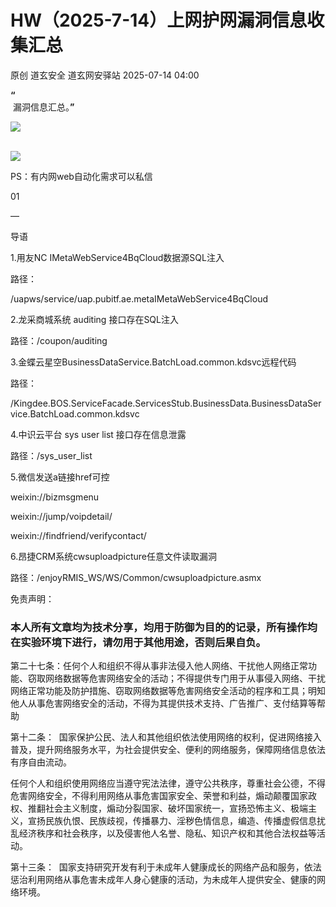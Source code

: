 #  HW（2025-7-14）上网护网漏洞信息收集汇总  
原创 道玄安全  道玄网安驿站   2025-07-14 04:00  
  
**“**  
 漏洞信息汇总。**”**  
  
![](https://mmbiz.qpic.cn/sz_mmbiz_png/L369x9IF3yPA9bic9zzTydWv4XTTHH2NAiamMp8Kxsh4s2lukPuyuwnia3NiaHkiaU8a3JGFhLvNnYvtLvHTFAd91Rw/640?wx_fmt=png&from=appmsg "")  
  
      
![](https://mmbiz.qpic.cn/sz_mmbiz_png/L369x9IF3yPMwVHx9iaPDKDhBJiajRW2DIdq0Wxe7JcpgKDia3zMfgicaaD6Auwn6Q3GGm2vI0eNh1Qic6OUhHMjE7g/640?wx_fmt=png&from=appmsg "")  
  
  
  
PS：有内网web自动化需求可以私信  
  
  
  
  
01  
  
—  
  
  
  
导语  
  
  
1.用友NC IMetaWebService4BqCloud数据源SQL注入  
  
路径：  
  
/uapws/service/uap.pubitf.ae.metaIMetaWebService4BqCloud  
  
  
2.龙采商城系统 auditing 接口存在SQL注入  
  
路径：/coupon/auditing  
  
  
3.金蝶云星空BusinessDataService.BatchLoad.common.kdsvc远程代码  
  
路径：  
  
/Kingdee.BOS.ServiceFacade.ServicesStub.BusinessData.BusinessDataService.BatchLoad.common.kdsvc  
  
  
4.中识云平台 sys user list 接口存在信息泄露  
  
路径：/sys_user_list  
  
  
5.微信发送a链接href可控  
  
weixin://bizmsgmenu  
  
weixin://jump/voipdetail/  
  
weixin://findfriend/verifycontact/  
  
  
6.昂捷CRM系统cwsuploadpicture任意文件读取漏洞  
  
路径：/enjoyRMIS_WS/WS/Common/cwsuploadpicture.asmx  
  
  
免责声明：  
### 本人所有文章均为技术分享，均用于防御为目的的记录，所有操作均在实验环境下进行，请勿用于其他用途，否则后果自负。  
  
第二十七条：任何个人和组织不得从事非法侵入他人网络、干扰他人网络正常功能、窃取网络数据等危害网络安全的活动；不得提供专门用于从事侵入网络、干扰网络正常功能及防护措施、窃取网络数据等危害网络安全活动的程序和工具；明知他人从事危害网络安全的活动，不得为其提供技术支持、广告推广、支付结算等帮助  
  
第十二条：  国家保护公民、法人和其他组织依法使用网络的权利，促进网络接入普及，提升网络服务水平，为社会提供安全、便利的网络服务，保障网络信息依法有序自由流动。  
  
任何个人和组织使用网络应当遵守宪法法律，遵守公共秩序，尊重社会公德，不得危害网络安全，不得利用网络从事危害国家安全、荣誉和利益，煽动颠覆国家政权、推翻社会主义制度，煽动分裂国家、破坏国家统一，宣扬恐怖主义、极端主义，宣扬民族仇恨、民族歧视，传播暴力、淫秽色情信息，编造、传播虚假信息扰乱经济秩序和社会秩序，以及侵害他人名誉、隐私、知识产权和其他合法权益等活动。  
  
第十三条：  国家支持研究开发有利于未成年人健康成长的网络产品和服务，依法惩治利用网络从事危害未成年人身心健康的活动，为未成年人提供安全、健康的网络环境。  
  
  
  
  
  
